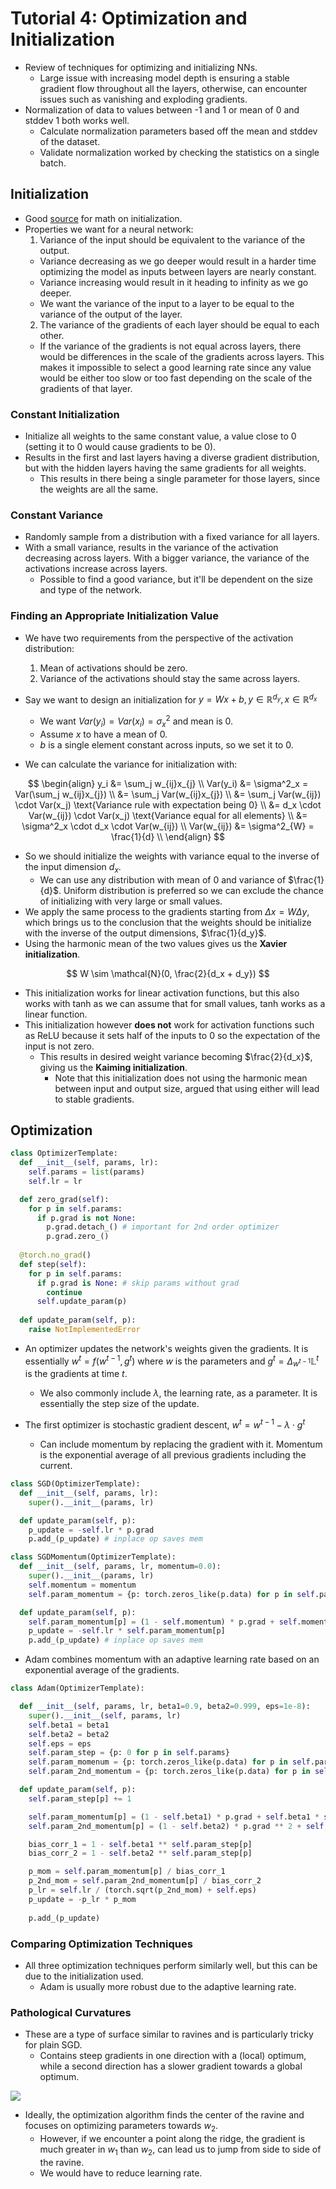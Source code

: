 # Tutorial 4: Optimization and Initialization

- Review of techniques for optimizing and initializing NNs.
  - Large issue with increasing model depth is ensuring a stable gradient flow throughout all the layers, otherwise, can encounter issues such as vanishing and exploding gradients.
- Normalization of data to values between -1 and 1 or mean of 0 and stddev 1 both works well.
  - Calculate normalization parameters based off the mean and stddev of the dataset.
  - Validate normalization worked by checking the statistics on a single batch.

## Initialization 

- Good [source](https://pouannes.github.io/blog/initialization/#mjx-eqn-eqfwd_K) for math on initialization.
- Properties we want for a neural network:
  1. Variance of the input should be equivalent to the variance of the output.
    - Variance decreasing as we go deeper would result in a harder time optimizing the model as inputs between layers are nearly constant.
    - Variance increasing would result in it heading to infinity as we go deeper.
    - We want the variance of the input to a layer to be equal to the variance of the output of the layer.
  2. The variance of the gradients of each layer should be equal to each other.
    - If the variance of the gradients is not equal across layers, there would be differences in the scale of the gradients across layers. This makes it impossible to select a good learning rate since any value would be either too slow or too fast depending on the scale of the gradients of that layer.

### Constant Initialization 

- Initialize all weights to the same constant value, a value close to 0 (setting it to 0 would cause gradients to be 0).
- Results in the first and last layers having a diverse gradient distribution, but with the hidden layers having the same gradients for all weights.
  - This results in there being a single parameter for those layers, since the weights are all the same.

### Constant Variance

- Randomly sample from a distribution with a fixed variance for all layers.
- With a small variance, results in the variance of the activation decreasing across layers. With a bigger variance, the variance of the activations increase across layers.
  - Possible to find a good variance, but it'll be dependent on the size and type of the network.

### Finding an Appropriate Initialization Value

- We have two requirements from the perspective of the activation distribution:
  1. Mean of activations should be zero.
  2. Variance of the activations should stay the same across layers.

- Say we want to design an initialization for $y = Wx+b, y \in \mathbb{R}^{d_{y}}, x \in \mathbb{R}^{d_{x}}$
  - We want $Var(y_i) = Var(x_i) = \sigma^2_x$ and mean is 0.
  - Assume $x$ to have a mean of 0.
  - $b$ is a single element constant across inputs, so we set it to 0.
- We can calculate the variance for initialization with:

$$
\begin{align}
y_i &= \sum_j w_{ij}x_{j} \\
Var(y_i) &= \sigma^2_x = Var(\sum_j w_{ij}x_{j}) \\ 
&= \sum_j Var(w_{ij}x_{j}) \\ 
&= \sum_j Var(w_{ij}) \cdot Var(x_j) \text{Variance rule with expectation being 0} \\
&= d_x \cdot Var(w_{ij}) \cdot Var(x_j) \text{Variance equal for all elements} \\
&= \sigma^2_x \cdot d_x \cdot Var(w_{ij}) \\ 
Var(w_{ij}) &= \sigma^2_{W} = \frac{1}{d} \\
\end{align}
$$

- So we should initialize the weights with variance equal to the inverse of the input dimension $d_x$.
  - We can use any distribution with mean of 0 and variance of $\frac{1}{d}$. Uniform distribution is preferred so we can exclude the chance of initializing with very large or small values.
- We apply the same process to the gradients starting from $\Delta x = W\Delta y$, which brings us to the conclusion that the weights should be initialize with the inverse of the output dimensions, $\frac{1}{d_y}$.
- Using the harmonic mean of the two values gives us the **Xavier initialization**.

$$
W \sim \mathcal{N}(0, \frac{2}{d_x + d_y})
$$

- This initialization works for linear activation functions, but this also works with tanh as we can assume that for small values, tanh works as a linear function.
- This initialization however **does not** work for activation functions such as ReLU because it sets half of the inputs to 0 so the expectation of the input is not zero.
  - This results in desired weight variance becoming $\frac{2}{d_x}$, giving us the **Kaiming initialization**.
    - Note that this initialization does not using the harmonic mean between input and output size, argued that using either will lead to stable gradients.

## Optimization

```python
class OptimizerTemplate:
  def __init__(self, params, lr):
    self.params = list(params)
    self.lr = lr 

  def zero_grad(self):
    for p in self.params:
      if p.grad is not None:
        p.grad.detach_() # important for 2nd order optimizer
        p.grad.zero_()
  
  @torch.no_grad()
  def step(self):
    for p in self.params:
      if p.grad is None: # skip params without grad
        continue
      self.update_param(p)
  
  def update_param(self, p):
    raise NotImplementedError
```


- An optimizer updates the network's weights given the gradients. It is essentially $w^t=f(w^{t-1}, g^t)$ where $w$ is the parameters and $g^t=\Delta_{w^{t-1}}\mathbb{L}^t$ is the gradients at time $t$. 
  - We also commonly include $\lambda$, the learning rate, as a parameter. It is essentially the step size of the update.

- The first optimizer is stochastic gradient descent, $w^t=w^{t-1}-\lambda \cdot g^t$
  - Can include momentum by replacing the gradient with it. Momentum is the exponential average of all previous gradients including the current.

```python 
class SGD(OptimizerTemplate):
  def __init__(self, params, lr):
    super().__init__(params, lr)

  def update_param(self, p):
    p_update = -self.lr * p.grad
    p.add_(p_update) # inplace op saves mem

class SGDMomentum(OptimizerTemplate):
  def __init__(self, params, lr, momentum=0.0):
    super().__init__(params, lr)
    self.momentum = momentum
    self.param_momentum = {p: torch.zeros_like(p.data) for p in self.params}

  def update_param(self, p):
    self.param_momentum[p] = (1 - self.momentum) * p.grad + self.momentum * self.param_momentum[p]
    p_update = -self.lr * self.param_momentum[p]
    p.add_(p_update) # inplace op saves mem
```

- Adam combines momentum with an adaptive learning rate based on an exponential average of the gradients.

```python
class Adam(OptimizerTemplate):

  def __init__(self, params, lr, beta1=0.9, beta2=0.999, eps=1e-8):
    super().__init__(self, params, lr)
    self.beta1 = beta1
    self.beta2 = beta2
    self.eps = eps
    self.param_step = {p: 0 for p in self.params}
    self.param_momenum = {p: torch.zeros_like(p.data) for p in self.params}
    self.param_2nd_momentum = {p: torch.zeros_like(p.data) for p in self.params}

  def update_param(self, p):
    self.param_step[p] += 1 

    self.param_momentum[p] = (1 - self.beta1) * p.grad + self.beta1 * self.param_momentum[p]
    self.param_2nd_momentum[p] = (1 - self.beta2) * p.grad ** 2 + self.beta2 * self.param_2nd_momentum[p]

    bias_corr_1 = 1 - self.beta1 ** self.param_step[p]
    bias_corr_2 = 1 - self.beta2 ** self.param_step[p]

    p_mom = self.param_momentum[p] / bias_corr_1
    p_2nd_mom = self.param_2nd_momentum[p] / bias_corr_2
    p_lr = self.lr / (torch.sqrt(p_2nd_mom) + self.eps)
    p_update = -p_lr * p_mom 
    
    p.add_(p_update)
```

### Comparing Optimization Techniques

- All three optimization techniques perform similarly well, but this can be due to the initialization used.
  - Adam is usually more robust due to the adaptive learning rate.

### Pathological Curvatures 

- These are a type of surface similar to ravines and is particularly tricky for plain SGD.
  - Contains steep gradients in one direction with a (local) optimum, while a second direction has a slower gradient towards a global optimum.

![](https://uvadlc-notebooks.readthedocs.io/en/latest/_images/tutorial_notebooks_tutorial4_Optimization_and_Initialization_59_0.svg)

- Ideally, the optimization algorithm finds the center of the ravine and focuses on optimizing parameters towards $w_2$.
  - However, if we encounter a point along the ridge, the gradient is much greater in $w_1$ than $w_2$, can lead us to jump from side to side of the ravine.
  - We would have to reduce learning rate.












